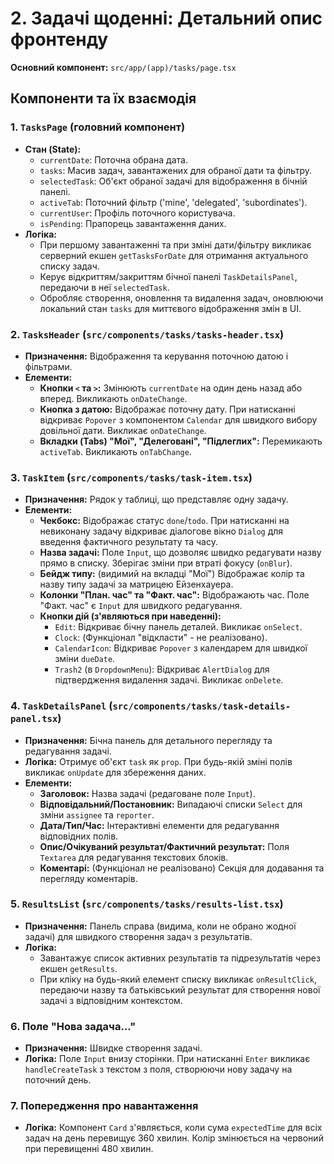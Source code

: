 # 2. Задачі щоденні: Детальний опис фронтенду

**Основний компонент:** `src/app/(app)/tasks/page.tsx`

## Компоненти та їх взаємодія

### 1. `TasksPage` (головний компонент)
-   **Стан (State):**
    -   `currentDate`: Поточна обрана дата.
    -   `tasks`: Масив задач, завантажених для обраної дати та фільтру.
    -   `selectedTask`: Об'єкт обраної задачі для відображення в бічній панелі.
    -   `activeTab`: Поточний фільтр ('mine', 'delegated', 'subordinates').
    -   `currentUser`: Профіль поточного користувача.
    -   `isPending`: Прапорець завантаження даних.
-   **Логіка:**
    -   При першому завантаженні та при зміні дати/фільтру викликає серверний екшен `getTasksForDate` для отримання актуального списку задач.
    -   Керує відкриттям/закриттям бічної панелі `TaskDetailsPanel`, передаючи в неї `selectedTask`.
    -   Обробляє створення, оновлення та видалення задач, оновлюючи локальний стан `tasks` для миттєвого відображення змін в UI.

### 2. `TasksHeader` (`src/components/tasks/tasks-header.tsx`)
-   **Призначення:** Відображення та керування поточною датою і фільтрами.
-   **Елементи:**
    -   **Кнопки `<` та `>`:** Змінюють `currentDate` на один день назад або вперед. Викликають `onDateChange`.
    -   **Кнопка з датою:** Відображає поточну дату. При натисканні відкриває `Popover` з компонентом `Calendar` для швидкого вибору довільної дати. Викликає `onDateChange`.
    -   **Вкладки (Tabs) "Мої", "Делеговані", "Підлеглих":** Перемикають `activeTab`. Викликають `onTabChange`.

### 3. `TaskItem` (`src/components/tasks/task-item.tsx`)
-   **Призначення:** Рядок у таблиці, що представляє одну задачу.
-   **Елементи:**
    -   **Чекбокс:** Відображає статус `done`/`todo`. При натисканні на невиконану задачу відкриває діалогове вікно `Dialog` для введення фактичного результату та часу.
    -   **Назва задачі:** Поле `Input`, що дозволяє швидко редагувати назву прямо в списку. Зберігає зміни при втраті фокусу (`onBlur`).
    -   **Бейдж типу:** (видимий на вкладці "Мої") Відображає колір та назву типу задачі за матрицею Ейзенхауера.
    -   **Колонки "План. час" та "Факт. час":** Відображають час. Поле "Факт. час" є `Input` для швидкого редагування.
    -   **Кнопки дій (з'являються при наведенні):**
        -   `Edit`: Відкриває бічну панель деталей. Викликає `onSelect`.
        -   `Clock`: (Функціонал "відкласти" - не реалізовано).
        -   `CalendarIcon`: Відкриває `Popover` з календарем для швидкої зміни `dueDate`.
        -   `Trash2` (в `DropdownMenu`): Відкриває `AlertDialog` для підтвердження видалення задачі. Викликає `onDelete`.

### 4. `TaskDetailsPanel` (`src/components/tasks/task-details-panel.tsx`)
-   **Призначення:** Бічна панель для детального перегляду та редагування задачі.
-   **Логіка:** Отримує об'єкт `task` як `prop`. При будь-якій зміні полів викликає `onUpdate` для збереження даних.
-   **Елементи:**
    -   **Заголовок:** Назва задачі (редаговане поле `Input`).
    -   **Відповідальний/Постановник:** Випадаючі списки `Select` для зміни `assignee` та `reporter`.
    -   **Дата/Тип/Час:** Інтерактивні елементи для редагування відповідних полів.
    -   **Опис/Очікуваний результат/Фактичний результат:** Поля `Textarea` для редагування текстових блоків.
    -   **Коментарі:** (Функціонал не реалізовано) Секція для додавання та перегляду коментарів.

### 5. `ResultsList` (`src/components/tasks/results-list.tsx`)
-   **Призначення:** Панель справа (видима, коли не обрано жодної задачі) для швидкого створення задач з результатів.
-   **Логіка:**
    -   Завантажує список активних результатів та підрезультатів через екшен `getResults`.
    -   При кліку на будь-який елемент списку викликає `onResultClick`, передаючи назву та батьківський результат для створення нової задачі з відповідним контекстом.

### 6. Поле "Нова задача..."
-   **Призначення:** Швидке створення задачі.
-   **Логіка:** Поле `Input` внизу сторінки. При натисканні `Enter` викликає `handleCreateTask` з текстом з поля, створюючи нову задачу на поточний день.

### 7. Попередження про навантаження
-   **Логіка:** Компонент `Card` з'являється, коли сума `expectedTime` для всіх задач на день перевищує 360 хвилин. Колір змінюється на червоний при перевищенні 480 хвилин.
